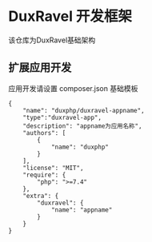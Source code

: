 # DuxRavel 开发框架

该仓库为DuxRavel基础架构


## 扩展应用开发
应用开发请设置 composer.json 基础模板
```
{
    "name": "duxphp/duxravel-appname",
    "type":"duxravel-app",
    "description": "appname为应用名称",
    "authors": [
        {
            "name": "duxphp"
        }
    ],
    "license": "MIT",
    "require": {
        "php": ">=7.4"
    },
    "extra": {
        "duxravel": {
            "name": "appname"
        }
    }
}

```
